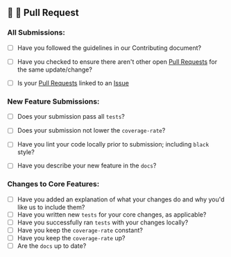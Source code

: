 ## 🚀 🚀 Pull Request

### All Submissions:

- [ ] Have you followed the guidelines in our Contributing document?
- [ ] Have you checked to ensure there aren't other open [Pull Requests](../../../pulls) for the same update/change?
- [ ] Is your [Pull Requests](../../../pulls) linked to an [Issue](../../../issues)



### New Feature Submissions:

- [ ] Does your submission pass all `tests`?
- [ ] Does your submission not lower the `coverage-rate`?
- [ ] Have you lint your code locally prior to submission; including `black` style?
- [ ] Have you describe your new feature in the `docs`?


### Changes to Core Features:

- [ ] Have you added an explanation of what your changes do and why you'd like us to include them?
- [ ] Have you written new `tests` for your core changes, as applicable?
- [ ] Have you successfully ran `tests` with your changes locally?
- [ ] Have you keep the `coverage-rate` constant?
- [ ] Have you keep the `coverage-rate` up?
- [ ] Are the `docs` up to date?
